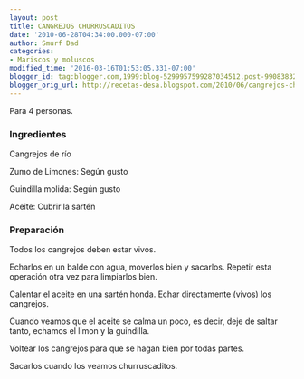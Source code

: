 ```yaml
---
layout: post
title: CANGREJOS CHURRUSCADITOS
date: '2010-06-28T04:34:00.000-07:00'
author: Smurf Dad
categories:
- Mariscos y moluscos
modified_time: '2016-03-16T01:53:05.331-07:00'
blogger_id: tag:blogger.com,1999:blog-5299957599287034512.post-990838329148169413
blogger_orig_url: http://recetas-desa.blogspot.com/2010/06/cangrejos-churruscaditos.html
---
```


Para 4 personas.

<h3>Ingredientes</h3>
Cangrejos de río

Zumo de Limones: Según gusto

Guindilla molida: Según gusto

Aceite: Cubrir la sartén

<h3>Preparación</h3>
Todos los cangrejos deben estar vivos.

Echarlos en un balde con agua, moverlos bien y sacarlos. Repetir esta operación otra vez para limpiarlos bien.

Calentar el aceite en una sartén honda. Echar directamente (vivos) los cangrejos.

Cuando veamos que el aceite se calma un poco, es decir, deje de saltar tanto, echamos el limon y la guindilla.

Voltear los cangrejos para que se hagan bien por todas partes.

Sacarlos cuando los veamos churruscaditos.